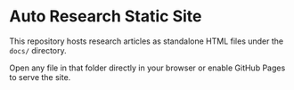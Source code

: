 # Auto Research Static Site

This repository hosts research articles as standalone HTML files under
the `docs/` directory.

Open any file in that folder directly in your browser or enable GitHub
Pages to serve the site.
